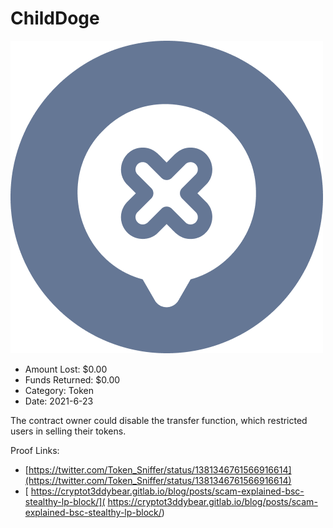 # ChildDoge
![ChildDoge](/rektimages/ChildDoge.png)
- Amount Lost: $0.00
- Funds Returned: $0.00
- Category: Token
- Date: 2021-6-23

The contract owner could disable the transfer function, which restricted users in selling their tokens.  
  



Proof Links:
- [https://twitter.com/Token_Sniffer/status/1381346761566916614](https://twitter.com/Token_Sniffer/status/1381346761566916614)
- [ https://cryptot3ddybear.gitlab.io/blog/posts/scam-explained-bsc-stealthy-lp-block/]( https://cryptot3ddybear.gitlab.io/blog/posts/scam-explained-bsc-stealthy-lp-block/)


